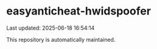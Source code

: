 # easyanticheat-hwidspoofer

Last updated: 2025-06-18 16:54:14

This repository is automatically maintained.

